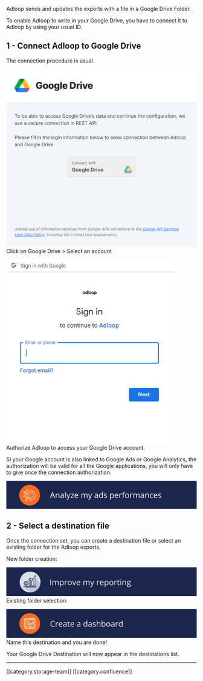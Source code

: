 Adloop sends and updates the exports with a file in a Google Drive Folder. 

To enable Adloop to write in your Google Drive, you have to connect it to Adloop by using your usual ID.


## 1 - Connect Adloop to Google Drive
The connection procedure is usual.  

![](images/storage/image-20220307-100003.png)Click on Google Drive > Select an account

![](images/storage/image-20220307-100424.png)Authorize Adloop to access your Google Drive account. 

Si your Google account is also linked to Google Ads or Google Analytics, the authorization will be valid for all the Google applications, you will only have to give once the connection authorization. 

![](images/storage/11.png)
## 2 - Select a destination file 
Once the connection set, you can create a destination file or select an existing folder for the Adloop exports. 

New folder creation: 

![](images/storage/12.png)Existing folder selection: 

![](images/storage/13.png)Name this destination and you are done!

Your Google Drive Destination will now appear in the destinations list. 



*****

[[category.storage-team]] 
[[category.confluence]] 
